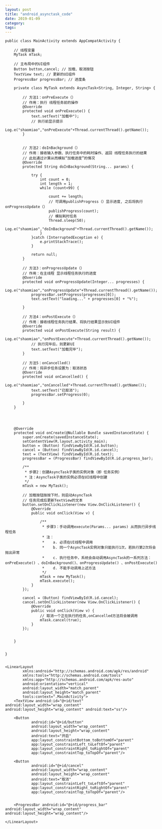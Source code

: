 ```yaml
---
layout: post
title: "android_asynctask_code"
date: 2019-01-09
category: 
tags: 
---
```



	public class MainActivity extends AppCompatActivity {

	    // 线程变量
	    MyTask mTask;

	    // 主布局中的UI组件
	    Button button,cancel; // 加载、取消按钮
	    TextView text; // 更新的UI组件
	    ProgressBar progressBar; // 进度条

	    private class MyTask extends AsyncTask<String, Integer, String> {

	        // 方法1：onPreExecute（）
	        // 作用：执行 线程任务前的操作
	        @Override
	        protected void onPreExecute() {
	            text.setText("加载中");
	            // 执行前显示提示
	            Log.e("shaomiao","onPreExecute"+Thread.currentThread().getName());
	        }


	        // 方法2：doInBackground（）
	        // 作用：接收输入参数、执行任务中的耗时操作、返回 线程任务执行的结果
	        // 此处通过计算从而模拟“加载进度”的情况
	        @Override
	        protected String doInBackground(String... params) {

	            try {
	                int count = 0;
	                int length = 1;
	                while (count<99) {

	                    count += length;
	                    // 可调用publishProgress（）显示进度, 之后将执行onProgressUpdate（）
	                    publishProgress(count);
	                    // 模拟耗时任务
	                    Thread.sleep(50);
	                    Log.e("shaomiao","doInBackground"+Thread.currentThread().getName());
	                }
	            }catch (InterruptedException e) {
	                e.printStackTrace();
	            }

	            return null;
	        }

	        // 方法3：onProgressUpdate（）
	        // 作用：在主线程 显示线程任务执行的进度
	        @Override
	        protected void onProgressUpdate(Integer... progresses) {
	            Log.e("shaomiao","onProgressUpdate"+Thread.currentThread().getName());
	            progressBar.setProgress(progresses[0]);
	            text.setText("loading..." + progresses[0] + "%");

	        }

	        // 方法4：onPostExecute（）
	        // 作用：接收线程任务执行结果、将执行结果显示到UI组件
	        @Override
	        protected void onPostExecute(String result) {
	            Log.e("shaomiao","onPostExecute"+Thread.currentThread().getName());
	            // 执行完毕后，则更新UI
	            text.setText("加载完毕");
	        }

	        // 方法5：onCancelled()
	        // 作用：将异步任务设置为：取消状态
	        @Override
	        protected void onCancelled() {
	            Log.e("shaomiao","onCancelled"+Thread.currentThread().getName());
	            text.setText("已取消");
	            progressBar.setProgress(0);

	        }
	    }




	    @Override
	    protected void onCreate(@Nullable Bundle savedInstanceState) {
	        super.onCreate(savedInstanceState);
	        setContentView(R.layout.activity_main);
	        button = (Button) findViewById(R.id.button);
	        cancel = (Button) findViewById(R.id.cancel);
	        text = (TextView) findViewById(R.id.text);
	        progressBar = (ProgressBar) findViewById(R.id.progress_bar);

	        /**
	         * 步骤2：创建AsyncTask子类的实例对象（即 任务实例）
	         * 注：AsyncTask子类的实例必须在UI线程中创建
	         */
	        mTask = new MyTask();

	        // 加载按钮按按下时，则启动AsyncTask
	        // 任务完成后更新TextView的文本
	        button.setOnClickListener(new View.OnClickListener() {
	            @Override
	            public void onClick(View v) {

	                /**
	                 * 步骤3：手动调用execute(Params... params) 从而执行异步线程任务
	                 * 注：
	                 *    a. 必须在UI线程中调用
	                 *    b. 同一个AsyncTask实例对象只能执行1次，若执行第2次将会抛出异常
	                 *    c. 执行任务中，系统会自动调用AsyncTask的一系列方法：onPreExecute() 、doInBackground()、onProgressUpdate() 、onPostExecute()
	                 *    d. 不能手动调用上述方法
	                 */
	                mTask = new MyTask();
	                mTask.execute();
	            }
	        });

	        cancel = (Button) findViewById(R.id.cancel);
	        cancel.setOnClickListener(new View.OnClickListener() {
	            @Override
	            public void onClick(View v) {
	                // 取消一个正在执行的任务,onCancelled方法将会被调用
	                mTask.cancel(true);
	            }
	        });


	    }


	}


	<LinearLayout
	        xmlns:android="http://schemas.android.com/apk/res/android"
	        xmlns:tools="http://schemas.android.com/tools"
	        xmlns:app="http://schemas.android.com/apk/res-auto"
	        android:orientation="vertical"
	        android:layout_width="match_parent"
	        android:layout_height="match_parent"
	        tools:context=".MainActivity">
	    <TextView android:id="@+id/text" android:layout_width="wrap_content" android:layout_height="wrap_content" android:text="ss"/>

	    <Button
	            android:id="@+id/button"
	            android:layout_width="wrap_content"
	            android:layout_height="wrap_content"
	            android:text="开启"
	            app:layout_constraintBottom_toBottomOf="parent"
	            app:layout_constraintLeft_toLeftOf="parent"
	            app:layout_constraintRight_toRightOf="parent"
	            app:layout_constraintTop_toTopOf="parent"/>

	    <Button
	            android:id="@+id/cancel"
	            android:layout_width="wrap_content"
	            android:layout_height="wrap_content"
	            android:text="取消"
	            app:layout_constraintLeft_toLeftOf="parent"
	            app:layout_constraintRight_toRightOf="parent"
	            app:layout_constraintTop_toTopOf="parent"/>


	    <ProgressBar android:id="@+id/progress_bar" android:layout_width="wrap_content" android:layout_height="wrap_content"/>

	</LinearLayout>

